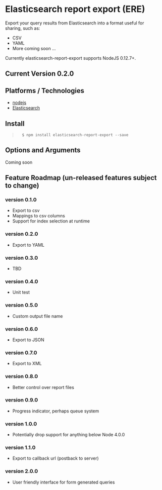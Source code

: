 # Elasticsearch report export (ERE)
Export your query results from Elasticsearch into a format useful for sharing, such as:

* CSV
* YAML
* More coming soon ...

Currently elasticsearch-report-export supports NodeJS 0.12.7+. 

## Current Version 0.2.0

## Platforms / Technologies
* [nodejs](http://nodejs.org/)
* [Elasticsearch](https://www.elastic.co/products/elasticsearch)

## Install
>       $ npm install elasticsearch-report-export --save

## Options and Arguments
Coming soon

## Feature Roadmap (un-released features subject to change)

### version 0.1.0
* Export to csv
* Mappings to csv columns
* Support for index selection at runtime

### version 0.2.0
* Export to YAML

### version 0.3.0
* TBD

### version 0.4.0
* Unit test

### version 0.5.0
* Custom output file name

### version 0.6.0
* Export to JSON

### version 0.7.0
* Export to XML

### version 0.8.0
* Better control over report files

### version 0.9.0
* Progress indicator, perhaps queue system

### version 1.0.0
* Potentially drop support for anything below Node 4.0.0

### version 1.1.0
* Export to callback url (postback to server)
    
### version 2.0.0
* User friendly interface for form generated queries